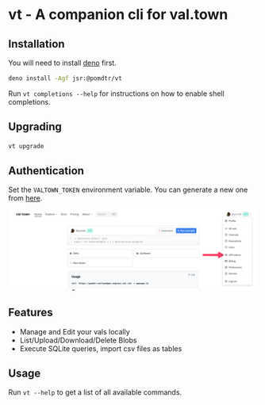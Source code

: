 # vt - A companion cli for val.town

## Installation

You will need to install [deno](https://deno.land/) first.

```bash
deno install -Agf jsr:@pomdtr/vt
```

Run `vt completions --help` for instructions on how to enable shell completions.

## Upgrading

```bash
vt upgrade
```

## Authentication

Set the `VALTOWN_TOKEN` environment variable. You can generate a new one from [here](https://www.val.town/settings/api).

![Alt text](assets/authentication.png)

## Features

- Manage and Edit your vals locally
- List/Upload/Download/Delete Blobs
- Execute SQLite queries, import csv files as tables

## Usage

Run `vt --help` to get a list of all available commands.
